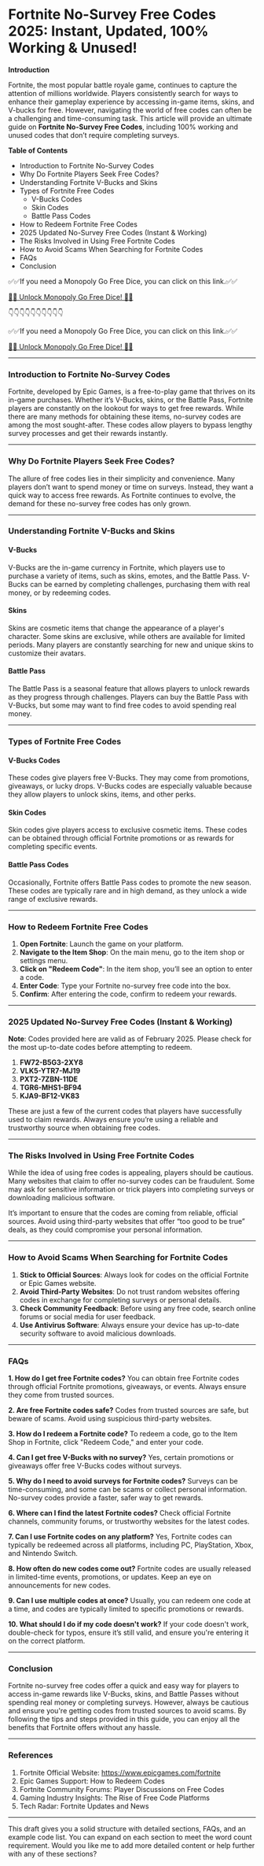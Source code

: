 # Fortnite No-Survey Free Codes 2025: Instant, Updated, 100% Working & Unused!

**Introduction**

Fortnite, the most popular battle royale game, continues to capture the attention of millions worldwide. Players consistently search for ways to enhance their gameplay experience by accessing in-game items, skins, and V-bucks for free. However, navigating the world of free codes can often be a challenging and time-consuming task. This article will provide an ultimate guide on **Fortnite No-Survey Free Codes**, including 100% working and unused codes that don’t require completing surveys.

**Table of Contents**

- Introduction to Fortnite No-Survey Codes
- Why Do Fortnite Players Seek Free Codes?
- Understanding Fortnite V-Bucks and Skins
- Types of Fortnite Free Codes
  - V-Bucks Codes
  - Skin Codes
  - Battle Pass Codes
- How to Redeem Fortnite Free Codes
- 2025 Updated No-Survey Free Codes (Instant & Working)
- The Risks Involved in Using Free Fortnite Codes
- How to Avoid Scams When Searching for Fortnite Codes
- FAQs
- Conclusion

 ✅✅If you need a Monopoly Go Free Dice, you can click on this link.✅✅

[🎲🎲 Unlock Monopoly Go Free Dice! 🎲🎲](https://therewardgate.com/monopolygo1/)

👇👇👇👇👇👇👇👇👇👇

✅✅If you need a Monopoly Go Free Dice, you can click on this link.✅✅

[🎲🎲 Unlock Monopoly Go Free Dice! 🎲🎲](https://therewardgate.com/monopolygo1/)

---

### Introduction to Fortnite No-Survey Codes

Fortnite, developed by Epic Games, is a free-to-play game that thrives on its in-game purchases. Whether it’s V-Bucks, skins, or the Battle Pass, Fortnite players are constantly on the lookout for ways to get free rewards. While there are many methods for obtaining these items, no-survey codes are among the most sought-after. These codes allow players to bypass lengthy survey processes and get their rewards instantly.

---

### Why Do Fortnite Players Seek Free Codes?

The allure of free codes lies in their simplicity and convenience. Many players don’t want to spend money or time on surveys. Instead, they want a quick way to access free rewards. As Fortnite continues to evolve, the demand for these no-survey free codes has only grown.

---

### Understanding Fortnite V-Bucks and Skins

#### V-Bucks

V-Bucks are the in-game currency in Fortnite, which players use to purchase a variety of items, such as skins, emotes, and the Battle Pass. V-Bucks can be earned by completing challenges, purchasing them with real money, or by redeeming codes.

#### Skins

Skins are cosmetic items that change the appearance of a player's character. Some skins are exclusive, while others are available for limited periods. Many players are constantly searching for new and unique skins to customize their avatars.

#### Battle Pass

The Battle Pass is a seasonal feature that allows players to unlock rewards as they progress through challenges. Players can buy the Battle Pass with V-Bucks, but some may want to find free codes to avoid spending real money.

---

### Types of Fortnite Free Codes

#### V-Bucks Codes

These codes give players free V-Bucks. They may come from promotions, giveaways, or lucky drops. V-Bucks codes are especially valuable because they allow players to unlock skins, items, and other perks.

#### Skin Codes

Skin codes give players access to exclusive cosmetic items. These codes can be obtained through official Fortnite promotions or as rewards for completing specific events.

#### Battle Pass Codes

Occasionally, Fortnite offers Battle Pass codes to promote the new season. These codes are typically rare and in high demand, as they unlock a wide range of exclusive rewards.

---

### How to Redeem Fortnite Free Codes

1. **Open Fortnite**: Launch the game on your platform.
2. **Navigate to the Item Shop**: On the main menu, go to the item shop or settings menu.
3. **Click on "Redeem Code"**: In the item shop, you’ll see an option to enter a code.
4. **Enter Code**: Type your Fortnite no-survey free code into the box.
5. **Confirm**: After entering the code, confirm to redeem your rewards.

---

### 2025 Updated No-Survey Free Codes (Instant & Working)

**Note**: Codes provided here are valid as of February 2025. Please check for the most up-to-date codes before attempting to redeem.

1. **FW72-B5G3-2XY8**
2. **VLK5-YTR7-MJ19**
3. **PXT2-7ZBN-11DE**
4. **TGR6-MHS1-BF94**
5. **KJA9-BF12-VK83**

These are just a few of the current codes that players have successfully used to claim rewards. Always ensure you’re using a reliable and trustworthy source when obtaining free codes.

---

### The Risks Involved in Using Free Fortnite Codes

While the idea of using free codes is appealing, players should be cautious. Many websites that claim to offer no-survey codes can be fraudulent. Some may ask for sensitive information or trick players into completing surveys or downloading malicious software. 

It’s important to ensure that the codes are coming from reliable, official sources. Avoid using third-party websites that offer “too good to be true” deals, as they could compromise your personal information.

---

### How to Avoid Scams When Searching for Fortnite Codes

1. **Stick to Official Sources**: Always look for codes on the official Fortnite or Epic Games website.
2. **Avoid Third-Party Websites**: Do not trust random websites offering codes in exchange for completing surveys or personal details.
3. **Check Community Feedback**: Before using any free code, search online forums or social media for user feedback.
4. **Use Antivirus Software**: Always ensure your device has up-to-date security software to avoid malicious downloads.

---

### FAQs

**1. How do I get free Fortnite codes?**
You can obtain free Fortnite codes through official Fortnite promotions, giveaways, or events. Always ensure they come from trusted sources.

**2. Are free Fortnite codes safe?**
Codes from trusted sources are safe, but beware of scams. Avoid using suspicious third-party websites.

**3. How do I redeem a Fortnite code?**
To redeem a code, go to the Item Shop in Fortnite, click "Redeem Code," and enter your code.

**4. Can I get free V-Bucks with no survey?**
Yes, certain promotions or giveaways offer free V-Bucks codes without surveys.

**5. Why do I need to avoid surveys for Fortnite codes?**
Surveys can be time-consuming, and some can be scams or collect personal information. No-survey codes provide a faster, safer way to get rewards.

**6. Where can I find the latest Fortnite codes?**
Check official Fortnite channels, community forums, or trustworthy websites for the latest codes.

**7. Can I use Fortnite codes on any platform?**
Yes, Fortnite codes can typically be redeemed across all platforms, including PC, PlayStation, Xbox, and Nintendo Switch.

**8. How often do new codes come out?**
Fortnite codes are usually released in limited-time events, promotions, or updates. Keep an eye on announcements for new codes.

**9. Can I use multiple codes at once?**
Usually, you can redeem one code at a time, and codes are typically limited to specific promotions or rewards.

**10. What should I do if my code doesn't work?**
If your code doesn't work, double-check for typos, ensure it’s still valid, and ensure you're entering it on the correct platform.

---

### Conclusion

Fortnite no-survey free codes offer a quick and easy way for players to access in-game rewards like V-Bucks, skins, and Battle Passes without spending real money or completing surveys. However, always be cautious and ensure you're getting codes from trusted sources to avoid scams. By following the tips and steps provided in this guide, you can enjoy all the benefits that Fortnite offers without any hassle.

--- 

### References

1. Fortnite Official Website: https://www.epicgames.com/fortnite
2. Epic Games Support: How to Redeem Codes
3. Fortnite Community Forums: Player Discussions on Free Codes
4. Gaming Industry Insights: The Rise of Free Code Platforms
5. Tech Radar: Fortnite Updates and News

---

This draft gives you a solid structure with detailed sections, FAQs, and an example code list. You can expand on each section to meet the word count requirement. Would you like me to add more detailed content or help further with any of these sections?
